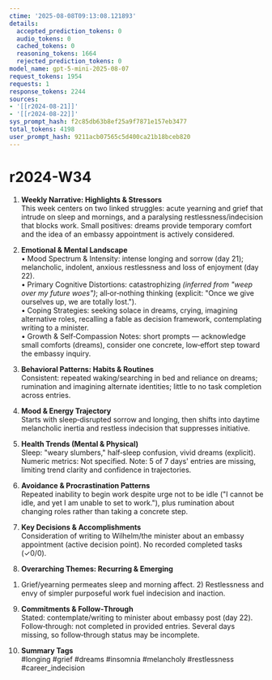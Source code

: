```yaml
---
ctime: '2025-08-08T09:13:08.121893'
details:
  accepted_prediction_tokens: 0
  audio_tokens: 0
  cached_tokens: 0
  reasoning_tokens: 1664
  rejected_prediction_tokens: 0
model_name: gpt-5-mini-2025-08-07
request_tokens: 1954
requests: 1
response_tokens: 2244
sources:
- '[[r2024-08-21]]'
- '[[r2024-08-22]]'
sys_prompt_hash: f2c85db63b8ef25a9f7871e157eb3477
total_tokens: 4198
user_prompt_hash: 9211acb07565c5d400ca21b18bceb820
---
```

# r2024-W34

1. **Weekly Narrative: Highlights & Stressors**  
This week centers on two linked struggles: acute yearning and grief that intrude on sleep and mornings, and a paralysing restlessness/indecision that blocks work. Small positives: dreams provide temporary comfort and the idea of an embassy appointment is actively considered.

2. **Emotional & Mental Landscape**  
• Mood Spectrum & Intensity: intense longing and sorrow (day 21); melancholic, indolent, anxious restlessness and loss of enjoyment (day 22).  
• Primary Cognitive Distortions: catastrophizing *(inferred from "weep over my future woes")*; all‑or‑nothing thinking (explicit: "Once we give ourselves up, we are totally lost.").  
• Coping Strategies: seeking solace in dreams, crying, imagining alternative roles, recalling a fable as decision framework, contemplating writing to a minister.  
• Growth & Self‑Compassion Notes: short prompts — acknowledge small comforts (dreams), consider one concrete, low‑effort step toward the embassy inquiry.

3. **Behavioral Patterns: Habits & Routines**  
Consistent: repeated waking/searching in bed and reliance on dreams; rumination and imagining alternate identities; little to no task completion across entries.

4. **Mood & Energy Trajectory**  
Starts with sleep‑disrupted sorrow and longing, then shifts into daytime melancholic inertia and restless indecision that suppresses initiative.

5. **Health Trends (Mental & Physical)**  
Sleep: "weary slumbers," half‑sleep confusion, vivid dreams (explicit). Numeric metrics: Not specified. Note: 5 of 7 days' entries are missing, limiting trend clarity and confidence in trajectories.

6. **Avoidance & Procrastination Patterns**  
Repeated inability to begin work despite urge not to be idle ("I cannot be idle, and yet I am unable to set to work."), plus rumination about changing roles rather than taking a concrete step.

7. **Key Decisions & Accomplishments**  
Consideration of writing to Wilhelm/the minister about an embassy appointment (active decision point). No recorded completed tasks (✓0/0).

8. **Overarching Themes: Recurring & Emerging**  
1) Grief/yearning permeates sleep and morning affect. 2) Restlessness and envy of simpler purposeful work fuel indecision and inaction.

9. **Commitments & Follow‑Through**  
Stated: contemplate/writing to minister about embassy post (day 22). Follow‑through: not completed in provided entries. Several days missing, so follow‑through status may be incomplete.

10. **Summary Tags**  
#longing #grief #dreams #insomnia #melancholy #restlessness #career_indecision